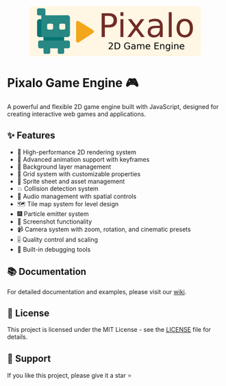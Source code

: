 <p align="center">
  <img src="https://raw.githubusercontent.com/pixalo/pixalo/refs/heads/main/assets/banner.png" alt="Pixalo Banner" width="400" style="border-radius: 8px">
</p>

# Pixalo Game Engine 🎮

A powerful and flexible 2D game engine built with JavaScript, designed for creating interactive web games and applications.

## ✨ Features
- 🎯 High-performance 2D rendering system
- 🏃 Advanced animation support with keyframes
- 🎨 Background layer management
- 📐 Grid system with customizable properties
- 🔄 Sprite sheet and asset management
- 💥 Collision detection system
- 🎵 Audio management with spatial controls
- 🗺️ Tile map system for level design
- 🎆 Particle emitter system
- 📸 Screenshot functionality
- 📹 Camera system with zoom, rotation, and cinematic presets
- 🎚️ Quality control and scaling
- 🐞 Built-in debugging tools

## 📚 Documentation

For detailed documentation and examples, please visit our [wiki](https://github.com/pixalo/pixalo/wiki).

## 📜 License

This project is licensed under the MIT License - see the [LICENSE](https://github.com/pixalo/pixalo/blob/main/LICENSE) file for details.

## 🌟 Support

If you like this project, please give it a star ⭐️
